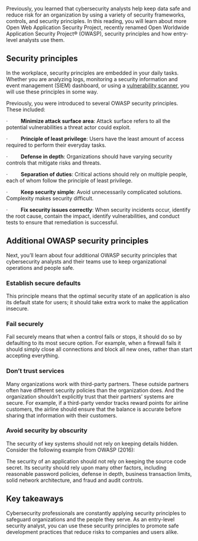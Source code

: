 
Previously, you learned that cybersecurity analysts help keep data safe and reduce risk for an organization by using a variety of security frameworks, controls, and security principles. In this reading, you will learn about more Open Web Application Security Project, recently renamed Open Worldwide Application Security Project® (OWASP), security principles and how entry-level analysts use them. 

## Security principles

In the workplace, security principles are embedded in your daily tasks. Whether you are analyzing logs, monitoring a security information and event management (SIEM) dashboard, or using a [vulnerability scanner](https://csrc.nist.gov/glossary/term/vulnerability_scanner), you will use these principles in some way. 

Previously, you were introduced to several OWASP security principles. These included:

·         **Minimize attack surface area**: Attack surface refers to all the potential vulnerabilities a threat actor could exploit.

·         **Principle of least privilege**: Users have the least amount of access required to perform their everyday tasks.

·         **Defense in depth**: Organizations should have varying security controls that mitigate risks and threats.

·         **Separation of duties**: Critical actions should rely on multiple people, each of whom follow the principle of least privilege. 

·         **Keep security simple**: Avoid unnecessarily complicated solutions. Complexity makes security difficult. 

·         **Fix security issues correctly**: When security incidents occur, identify the root cause, contain the impact, identify vulnerabilities, and conduct tests to ensure that remediation is successful.

## Additional OWASP security principles

Next, you’ll learn about four additional OWASP security principles that cybersecurity analysts and their teams use to keep organizational operations and people safe.

### **Establish secure defaults**

This principle means that the optimal security state of an application is also its default state for users; it should take extra work to make the application insecure. 

### **Fail securely**

Fail securely means that when a control fails or stops, it should do so by defaulting to its most secure option. For example, when a firewall fails it should simply close all connections and block all new ones, rather than start accepting everything.

### **Don’t trust services**

Many organizations work with third-party partners. These outside partners often have different security policies than the organization does. And the organization shouldn’t explicitly trust that their partners’ systems are secure. For example, if a third-party vendor tracks reward points for airline customers, the airline should ensure that the balance is accurate before sharing that information with their customers.

### **Avoid security by obscurity**

The security of key systems should not rely on keeping details hidden. Consider the following example from OWASP (2016):

The security of an application should not rely on keeping the source code secret. Its security should rely upon many other factors, including reasonable password policies, defense in depth, business transaction limits, solid network architecture, and fraud and audit controls.

## Key takeaways

Cybersecurity professionals are constantly applying security principles to safeguard organizations and the people they serve. As an entry-level security analyst, you can use these security principles to promote safe development practices that reduce risks to companies and users alike.
